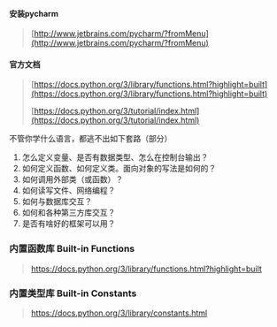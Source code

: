 #### 安装pycharm

> [http://www.jetbrains.com/pycharm/?fromMenu](http://www.jetbrains.com/pycharm/?fromMenu)

#### 官方文档

> [https://docs.python.org/3/library/functions.html?highlight=built](https://docs.python.org/3/library/functions.html?highlight=built)
>
> [https://docs.python.org/3/tutorial/index.html](https://docs.python.org/3/tutorial/index.html)

不管你学什么语言，都逃不出如下套路（部分）

1. 怎么定义变量、是否有数据类型、怎么在控制台输出？
2. 如何定义函数、如何定义类。面向对象的写法是如何的？
3. 如何调用外部类（或函数）？
4. 如何读写文件、网络编程？
5. 如何与数据库交互？
6. 如何和各种第三方库交互？
7. 是否有啥好的框架可以用？





### 内置函数库 Built-in Functions

> https://docs.python.org/3/library/functions.html?highlight=built

### 

### 内置类型库 Built-in Constants

> https://docs.python.org/3/library/constants.html



